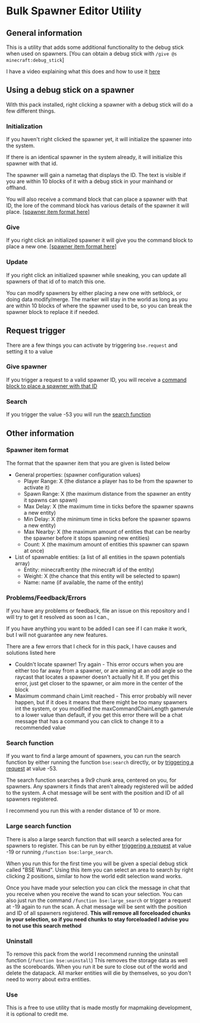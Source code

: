 # Bulk Spawner Editor Utility

## General information
This is a utility that adds some additional functionality to the debug stick when used on spawners. [You can obtain a debug stick with `/give @s minecraft:debug_stick`] 

I have a video explaining what this does and how to use it [here](https://youtu.be/mI8nApNMD48)

## Using a debug stick on a spawner
With this pack installed, right clicking a spawner with a debug stick will do a few different things.
### Initialization
If you haven't right clicked the spawner yet, it will initialize the spawner into the system.

If there is an identical spawner in the system already, it will initialize this spawner with that id.

The spawner will gain a nametag that displays the ID. The text is visible if you are within 10 blocks of it with a debug stick in your mainhand or offhand.

You will also receive a command block that can place a spawner with that ID, the lore of the command block has various details of the spawner it will place. [[spawner item format here]](https://github.com/gibbsly/bse#spawner-item-format)

### Give
If you right click an initialized spawner it will give you the command block to place a new one. [[spawner item format here]](https://github.com/gibbsly/bse#spawner-item-format)

### Update
If you right click an initialized spawner while sneaking, you can update all spawners of that id of to match this one. 

You can modify spawners by either placing a new one with setblock, or doing data modify/merge. The marker will stay in the world as long as you are within 10 blocks of where the spawner used to be, so you can break the spawner block to replace it if needed. 

## Request trigger
There are a few things you can activate by triggering `bse.request` and setting it to a value
### Give spawner
If you trigger a request to a valid spawner ID, you will receive a [command block to place a spawner with that ID](https://github.com/gibbsly/bse#spawner-item-format)
### Search
If you trigger the value -53 you will run the [search function](https://github.com/gibbsly/bse#search-function)

## Other information
### Spawner item format
The format that the spawner item that you are given is listed below
* General properties: (spawner configuration values)
  * Player Range: X (the distance a player has to be from the spawner to activate it)
  * Spawn Range: X (the maximum distance from the spawner an entity it spawns can spawn)
  * Max Delay: X (the maximum time in ticks before the spawner spawns a new entity)
  * Min Delay: X (the minimum time in ticks before the spawner spawns a new entity)
  * Max Nearby: X (the maximum amount of entities that can be nearby the spawner before it stops spawning new entities)
  * Count: X (the maximum amount of entities this spawner can spawn at once)
* List of spawnable entities: (a list of all entities in the spawn potentials array)
  * Entity: minecraft:entity (the minecraft id of the entity)
  * Weight: X (the chance that this entity will be selected to spawn)
  * Name: name (if available, the name of the entity)
### Problems/Feedback/Errors
If you have any problems or feedback, file an issue on this repository and I will try to get it resolved as soon as I can.,

If you have anything you want to be added I can see if I can make it work, but I will not guarantee any new features. 

There are a few errors that I check for in this pack, I have causes and solutions listed here
* Couldn't locate spawner! Try again - This error occurs when you are either too far away from a spawner, or are aiming at an odd angle so the raycast that locates a spawner doesn't actually hit it. If you get this error, just get closer to the spawner, or aim more in the center of the block
* Maximum command chain Limit reached - This error probably will never happen, but if it does it means that there might be too many spawners int the system, or you modified the maxCommandChainLength gamerule to a lower value than default, if you get this error there will be a chat message that has a command you can click to change it to a recommended value

### Search function
If you want to find a large amount of spawners, you can run the search function by either running the function `bse:search` directly, or by [triggering a request](https://github.com/gibbsly/bse#request-trigger) at value -53.

The search function searches a 9x9 chunk area, centered on you, for spawners. Any spawners it finds that aren't already registered will be added to the system. A chat message will be sent with the position and ID of all spawners registered.

I recommend you run this with a render distance of 10 or more.

### Large search function
There is also a large search function that will search a selected area for spawners to register. This can be run by either [triggering a request](https://github.com/gibbsly/bse#request-trigger) at value -19 or running `/function bse:large_search`. 

When you run this for the first time you will be given a special debug stick called "BSE Wand". Using this item you can select an area to search by right clicking 2 positions, similar to how the world edit selection wand works. 

Once you have made your selection you can click the message in chat that you receive when you receive the wand to scan your selection.  You can also just run the command `/function bse:large_search` or trigger a request at -19 again to run the scan. A chat message will be sent with the position and ID of all spawners registered. **This will remove all forceloaded chunks in your selection, so if you need chunks to stay forceloaded I advise you to not use this search method**

### Uninstall
To remove this pack from the world I recommend running the uninstall function (`/function bse:uninstall`) This removes the storage data as well as the scoreboards. When you run it be sure to close out of the world and delete the datapack. All marker entities will die by themselves, so you don't need to worry about extra entities. 

### Use
This is a free to use utility that is made mostly for mapmaking development, it is optional to credit me.
